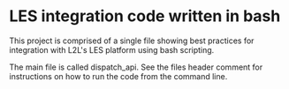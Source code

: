 # LES integration code written in bash
This project is comprised of a single file showing best practices for integration with L2L's LES platform using bash scripting.

The main file is called dispatch_api. See the files header comment for instructions on how to run the code from the command line.
